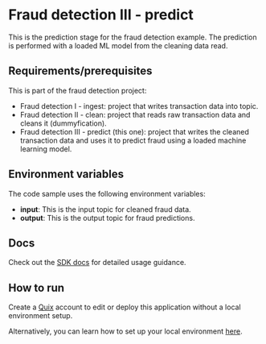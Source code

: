 # Fraud detection III - predict

This is the prediction stage for the fraud detection example. The prediction is performed with a loaded ML model from the cleaning data read.

## Requirements/prerequisites

This is part of the fraud detection project:

- Fraud detection I - ingest: project that writes transaction data into topic.
- Fraud detection II - clean: project that reads raw transaction data and cleans it (dummyfication). 
- Fraud detection III - predict (this one): project that writes the cleaned transaction data and uses it to predict fraud using a loaded machine learning model. 

## Environment variables

The code sample uses the following environment variables:

- **input**: This is the input topic for cleaned fraud data.
- **output**: This is the output topic for fraud predictions.

## Docs

Check out the [SDK docs](https://quix.ai/docs/sdk/introduction.html) for detailed usage guidance.

## How to run
Create a [Quix](https://portal.platform.quix.ai/self-sign-up?xlink=github) account to edit or deploy this application without a local environment setup.

Alternatively, you can learn how to set up your local environment [here](https://quix.ai/docs/sdk/python-setup.html).


